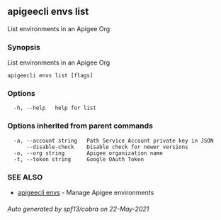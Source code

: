 ## apigeecli envs list

List environments in an Apigee Org

### Synopsis

List environments in an Apigee Org

```
apigeecli envs list [flags]
```

### Options

```
  -h, --help   help for list
```

### Options inherited from parent commands

```
  -a, --account string   Path Service Account private key in JSON
      --disable-check    Disable check for newer versions
  -o, --org string       Apigee organization name
  -t, --token string     Google OAuth Token
```

### SEE ALSO

* [apigeecli envs](apigeecli_envs.md)	 - Manage Apigee environments

###### Auto generated by spf13/cobra on 22-May-2021
